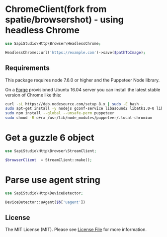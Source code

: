 # ChromeClient(fork from spatie/browsershot) -  using headless Chrome

```php
use SapiStudio\Http\Browser\HeadlessChrome;

HeadlessChrome::url('https://example.com')->save($pathToImage);
```
## Requirements

This package requires node 7.6.0 or higher and the Puppeteer Node library.

On a [Forge](https://forge.laravel.com) provisioned Ubuntu 16.04 server you can install the latest stable version of Chrome like this:

```bash
curl -sL https://deb.nodesource.com/setup_8.x | sudo -E bash -
sudo apt-get install -y nodejs gconf-service libasound2 libatk1.0-0 libc6 libcairo2 libcups2 libdbus-1-3 libexpat1 libfontconfig1 libgcc1 libgconf-2-4 libgdk-pixbuf2.0-0 libglib2.0-0 libgtk-3-0 libnspr4 libpango-1.0-0 libpangocairo-1.0-0 libstdc++6 libx11-6 libx11-xcb1 libxcb1 libxcomposite1 libxcursor1 libxdamage1 libxext6 libxfixes3 libxi6 libxrandr2 libxrender1 libxss1 libxtst6 ca-certificates fonts-liberation libappindicator1 libnss3 lsb-release xdg-utils wget
sudo npm install --global --unsafe-perm puppeteer
sudo chmod -R o+rx /usr/lib/node_modules/puppeteer/.local-chromium
```


# Get a guzzle 6 object
```php
use SapiStudio\Http\Browser\StreamClient;

$browserClient  = StreamClient::make();
```

# Parse use agent string
```php
use SapiStudio\Http\DeviceDetector;

DeviceDetector::uAgent($b['uagent'])
```



## License

The MIT License (MIT). Please see [License File](LICENSE.md) for more information.
